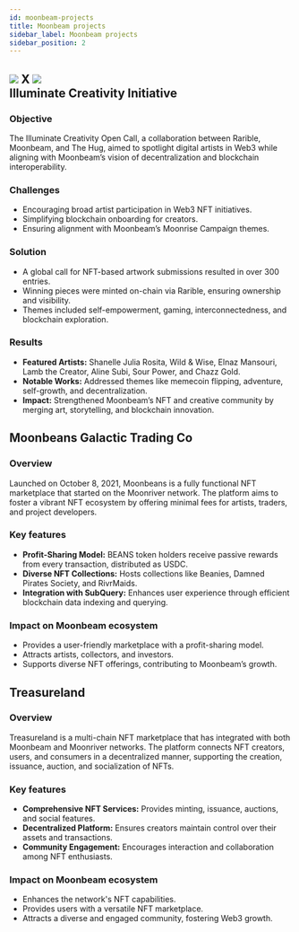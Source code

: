 ```yaml
---
id: moonbeam-projects
title: Moonbeam projects
sidebar_label: Moonbeam projects
sidebar_position: 2
---
```


## <img src="/img/rarible-l.png" className="rarible-h1" /> X   <img src="/img/moonbeam-l.png" className="moonbeam-h1" /> <br /> Illuminate Creativity Initiative

### Objective

The Illuminate Creativity Open Call, a collaboration between Rarible, Moonbeam, and The Hug, aimed to spotlight digital artists in Web3 while aligning with Moonbeam’s vision of decentralization and blockchain interoperability.

### Challenges

- Encouraging broad artist participation in Web3 NFT initiatives.
- Simplifying blockchain onboarding for creators.
- Ensuring alignment with Moonbeam’s Moonrise Campaign themes.

### Solution

- A global call for NFT-based artwork submissions resulted in over 300 entries.
- Winning pieces were minted on-chain via Rarible, ensuring ownership and visibility.
- Themes included self-empowerment, gaming, interconnectedness, and blockchain exploration.

### Results

- **Featured Artists:** Shanelle Julia Rosita, Wild & Wise, Elnaz Mansouri, Lamb the Creator, Aline Subi, Sour Power, and Chazz Gold.
- **Notable Works:** Addressed themes like memecoin flipping, adventure, self-growth, and decentralization.
- **Impact:** Strengthened Moonbeam’s NFT and creative community by merging art, storytelling, and blockchain innovation.

## Moonbeans Galactic Trading Co

### Overview

Launched on October 8, 2021, Moonbeans is a fully functional NFT marketplace that started on the Moonriver network. The platform aims to foster a vibrant NFT ecosystem by offering minimal fees for artists, traders, and project developers.

### Key features

- **Profit-Sharing Model:** BEANS token holders receive passive rewards from every transaction, distributed as USDC.
- **Diverse NFT Collections:** Hosts collections like Beanies, Damned Pirates Society, and RivrMaids.
- **Integration with SubQuery:** Enhances user experience through efficient blockchain data indexing and querying.

### Impact on Moonbeam ecosystem

- Provides a user-friendly marketplace with a profit-sharing model.
- Attracts artists, collectors, and investors.
- Supports diverse NFT offerings, contributing to Moonbeam’s growth.

## Treasureland

### Overview

Treasureland is a multi-chain NFT marketplace that has integrated with both Moonbeam and Moonriver networks. The platform connects NFT creators, users, and consumers in a decentralized manner, supporting the creation, issuance, auction, and socialization of NFTs.

### Key features

- **Comprehensive NFT Services:** Provides minting, issuance, auctions, and social features.
- **Decentralized Platform:** Ensures creators maintain control over their assets and transactions.
- **Community Engagement:** Encourages interaction and collaboration among NFT enthusiasts.

### Impact on Moonbeam ecosystem

- Enhances the network's NFT capabilities.
- Provides users with a versatile NFT marketplace.
- Attracts a diverse and engaged community, fostering Web3 growth.
